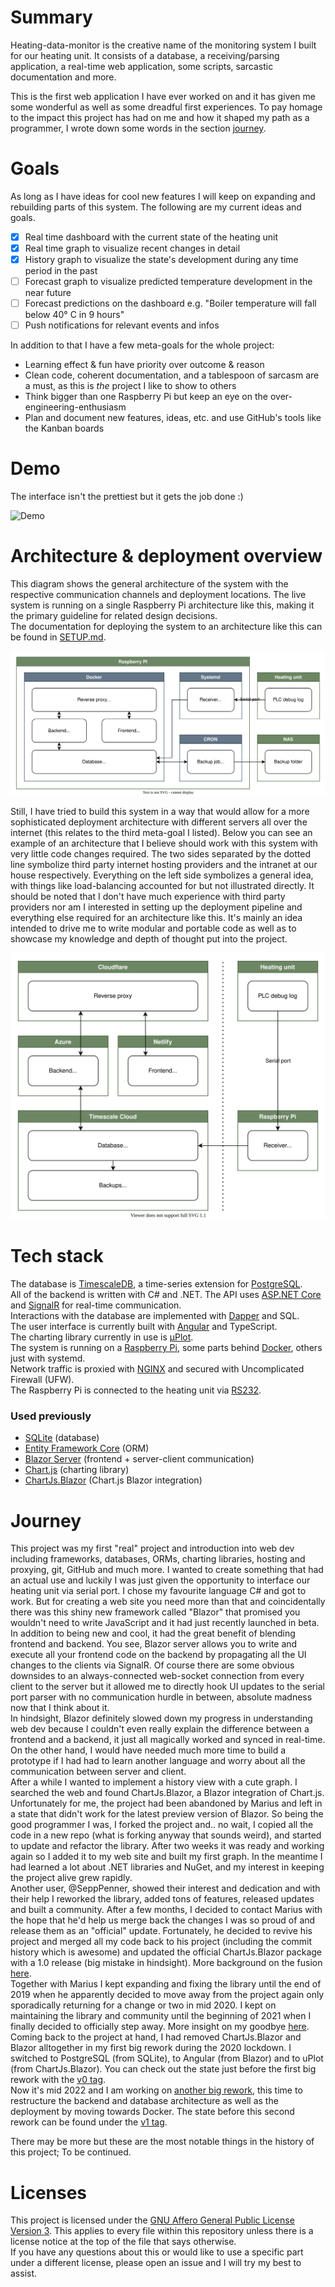 # Summary

Heating-data-monitor is the creative name of the monitoring system I built for our heating unit. It consists of a database, a receiving/parsing application, a real-time web application, some scripts, sarcastic documentation and more.

This is the first web application I have ever worked on and it has given me some wonderful as well as some dreadful first experiences. To pay homage to the impact this project has had on me and how it shaped my path as a programmer, I wrote down some words in the section [journey](#Journey).

# Goals

As long as I have ideas for cool new features I will keep on expanding and rebuilding parts of this system. The following are my current ideas and goals.

- [x] Real time dashboard with the current state of the heating unit
- [x] Real time graph to visualize recent changes in detail
- [x] History graph to visualize the state's development during any time period in the past
- [ ] Forecast graph to visualize predicted temperature development in the near future
- [ ] Forecast predictions on the dashboard e.g. "Boiler temperature will fall below 40° C in 9 hours"
- [ ] Push notifications for relevant events and infos

In addition to that I have a few meta-goals for the whole project:

- Learning effect & fun have priority over outcome & reason
- Clean code, coherent documentation, and a tablespoon of sarcasm are a must, as this is _the_ project I like to show to others
- Think bigger than one Raspberry Pi but keep an eye on the over-engineering-enthusiasm
- Plan and document new features, ideas, etc. and use GitHub's tools like the Kanban boards

# Demo

The interface isn't the prettiest but it gets the job done :)

![Demo](Demo.gif)

# Architecture & deployment overview

This diagram shows the general architecture of the system with the respective communication channels and deployment locations. The live system is running on a single Raspberry Pi architecture like this, making it the primary guideline for related design decisions. \
The documentation for deploying the system to an architecture like this can be found in [SETUP.md](./SETUP.md).

![Architecture overview](architectural_overview.drawio.svg)

Still, I have tried to build this system in a way that would allow for a more sophisticated deployment architecture with different servers all over the internet (this relates to the third meta-goal I listed). Below you can see an example of an architecture that I believe should work with this system with very little code changes required. The two sides separated by the dotted line symbolize third party internet hosting providers and the intranet at our house respectively. Everything on the left side symbolizes a general idea, with things like load-balancing accounted for but not illustrated directly. It should be noted that I don't have much experience with third party providers nor am I interested in setting up the deployment pipeline and everything else required for an architecture like this. It's mainly an idea intended to drive me to write modular and portable code as well as to showcase my knowledge and depth of thought put into the project.

![Architecture overview of imagined architecture](architectural_overview_imagined.drawio.svg)

# Tech stack

The database is [TimescaleDB](https://www.timescale.com/), a time-series extension for [PostgreSQL](https://www.postgresql.org/).  
All of the backend is written with C# and .NET. The API uses [ASP.NET Core](https://docs.microsoft.com/en-us/aspnet/core) and [SignalR](https://docs.microsoft.com/en-us/aspnet/core/signalr/introduction) for real-time communication.  
Interactions with the database are implemented with [Dapper](https://dapperlib.github.io/Dapper/) and SQL.  
The user interface is currently built with [Angular](https://angular.io/) and TypeScript.  
The charting library currently in use is [μPlot](https://leeoniya.github.io/uPlot/).  
The system is running on a [Raspberry Pi](https://www.raspberrypi.org/), some parts behind [Docker](https://www.docker.com/), others just with systemd.  
Network traffic is proxied with [NGINX](https://nginx.org/) and secured with Uncomplicated Firewall (UFW).  
The Raspberry Pi is connected to the heating unit via [RS232](https://en.wikipedia.org/wiki/RS-232).

### Used previously

- [SQLite](https://sqlite.org) (database)
- [Entity Framework Core](https://docs.microsoft.com/en-us/ef/core/) (ORM)
- [Blazor Server](https://docs.microsoft.com/en-us/aspnet/core/blazor/) (frontend + server-client communication)
- [Chart.js](https://www.chartjs.org/) (charting library)
- [ChartJs.Blazor](https://github.com/mariusmuntean/ChartJs.Blazor) (Chart.js Blazor integration)

# Journey

This project was my first "real" project and introduction into web dev including frameworks, databases, ORMs, charting libraries, hosting and proxying, git, GitHub and much more. I wanted to create something that had an actual use and luckily I was just given the opportunity to interface our heating unit via serial port.
I chose my favourite language C# and got to work. But for creating a web site you need more than that and coincidentally there was this shiny new framework called "Blazor" that promised you wouldn't need to write JavaScript and it had just recently launched in beta. \
In addition to being new and cool, it had the great benefit of blending frontend and backend. You see, Blazor server allows you to write and execute all your frontend code on the backend by propagating all the UI changes to the clients via SignalR.
Of course there are some obvious downsides to an always-connected web-socket connection from every client to the server but it allowed me to directly hook UI updates to the serial port parser with no communication hurdle in between, absolute madness now that I think about it. \
In hindsight, Blazor definitely slowed down my progress in understanding web dev because I couldn't even really explain the difference between a frontend and a backend, it just all magically worked and synced in real-time. On the other hand, I would have needed much more time to build a prototype if I had had to learn another language and worry about all the communication between server and client. \
After a while I wanted to implement a history view with a cute graph. I searched the web and found ChartJs.Blazor, a Blazor integration of Chart.js. Unfortunately for me, the project had been abandoned by Marius and left in a state that didn't work for the latest preview version of Blazor. So being the good programmer I was, I forked the project and.. no wait, I copied all the code in a new repo (what is forking anyway that sounds weird), and started to update and refactor the library. After two weeks it was ready and working again so I added it to my web site and built my first graph. In the meantime I had learned a lot about .NET libraries and NuGet, and my interest in keeping the project alive grew rapidly. \
Another user, @SeppPenner, showed their interest and dedication and with their help I reworked the library, added tons of features, released updates and built a community.
After a few months, I decided to contact Marius with the hope that he'd help us merge back the changes I was so proud of and release them as an "official" update. Fortunately, he decided to revive his project and merged all my code back to his project (including the commit history which is awesome) and updated the official ChartJs.Blazor package with a 1.0 release (big mistake in hindsight). More background on the fusion [here](https://github.com/Joelius300/ChartJSBlazor/issues/97). \
Together with Marius I kept expanding and fixing the library until the end of 2019 when he apparently decided to move away from the project again only sporadically returning for a change or two in mid 2020. I kept on maintaining the library and community until the beginning of 2021 when I finally decided to officially step away. More insight on my goodbye [here](https://github.com/mariusmuntean/ChartJs.Blazor/issues/160). \
Coming back to the project at hand, I had removed ChartJs.Blazor and Blazor alltogether in my first big rework during the 2020 lockdown. I switched to PostgreSQL (from SQLite), to Angular (from Blazor) and to uPlot (from ChartJs.Blazor). You can check out the state just before the first big rework with the [v0 tag](https://github.com/Joelius300/HeatingDataMonitor/tree/v0). \
Now it's mid 2022 and I am working on [another big rework](https://github.com/Joelius300/HeatingDataMonitor/projects/2?query=is%3Aopen+sort%3Aupdated-desc), this time to restructure the backend and database architecture as well as the deployment by moving towards Docker. The state before this second rework can be found under the [v1 tag](https://github.com/Joelius300/HeatingDataMonitor/tree/v1).

There may be more but these are the most notable things in the history of this project; To be continued.

# Licenses

This project is licensed under the [GNU Affero General Public License Version 3](https://www.gnu.org/licenses/agpl-3.0.en.html). This applies to every file within this repository unless there is a license notice at the top of the file that says otherwise.  
If you have any questions about this or would like to use a specific part under a different license, please open an issue and I will try my best to assist.
